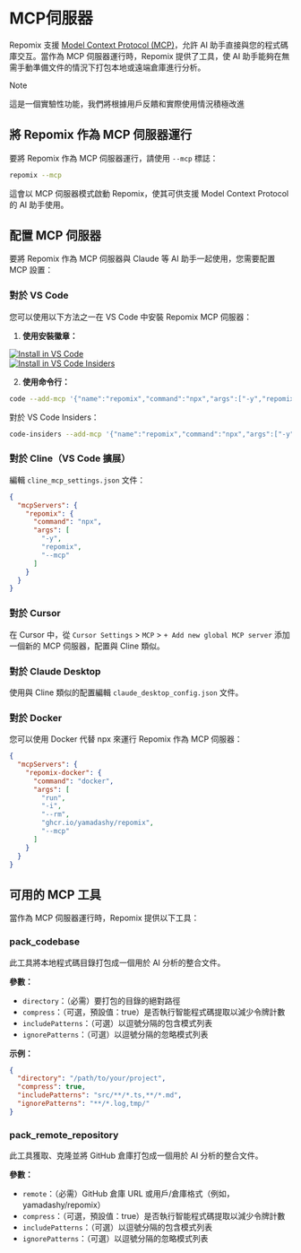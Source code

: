 # MCP伺服器

Repomix 支援 [Model Context Protocol (MCP)](https://modelcontextprotocol.io)，允許 AI 助手直接與您的程式碼庫交互。當作為 MCP 伺服器運行時，Repomix 提供了工具，使 AI 助手能夠在無需手動準備文件的情況下打包本地或遠端倉庫進行分析。

> [!NOTE]  
> 這是一個實驗性功能，我們將根據用戶反饋和實際使用情況積極改進

## 將 Repomix 作為 MCP 伺服器運行

要將 Repomix 作為 MCP 伺服器運行，請使用 `--mcp` 標誌：

```bash
repomix --mcp
```

這會以 MCP 伺服器模式啟動 Repomix，使其可供支援 Model Context Protocol 的 AI 助手使用。

## 配置 MCP 伺服器

要將 Repomix 作為 MCP 伺服器與 Claude 等 AI 助手一起使用，您需要配置 MCP 設置：

### 對於 VS Code

您可以使用以下方法之一在 VS Code 中安裝 Repomix MCP 伺服器：

1. **使用安裝徽章：**

  [![Install in VS Code](https://img.shields.io/badge/VS_Code-VS_Code?style=flat-square&label=Install%20Server&color=0098FF)](vscode:mcp/install?%7B%22name%22%3A%22repomix%22%2C%22command%22%3A%22npx%22%2C%22args%22%3A%5B%22-y%22%2C%22repomix%22%2C%22--mcp%22%5D%7D)<br>
  [![Install in VS Code Insiders](https://img.shields.io/badge/VS_Code_Insiders-VS_Code_Insiders?style=flat-square&label=Install%20Server&color=24bfa5)](vscode-insiders:mcp/install?%7B%22name%22%3A%22repomix%22%2C%22command%22%3A%22npx%22%2C%22args%22%3A%5B%22-y%22%2C%22repomix%22%2C%22--mcp%22%5D%7D)

2. **使用命令行：**

  ```bash
  code --add-mcp '{"name":"repomix","command":"npx","args":["-y","repomix","--mcp"]}'
  ```

  對於 VS Code Insiders：
  ```bash
  code-insiders --add-mcp '{"name":"repomix","command":"npx","args":["-y","repomix","--mcp"]}'
  ```

### 對於 Cline（VS Code 擴展）

編輯 `cline_mcp_settings.json` 文件：

```json
{
  "mcpServers": {
    "repomix": {
      "command": "npx",
      "args": [
        "-y",
        "repomix",
        "--mcp"
      ]
    }
  }
}
```

### 對於 Cursor

在 Cursor 中，從 `Cursor Settings` > `MCP` > `+ Add new global MCP server` 添加一個新的 MCP 伺服器，配置與 Cline 類似。

### 對於 Claude Desktop

使用與 Cline 類似的配置編輯 `claude_desktop_config.json` 文件。

### 對於 Docker

您可以使用 Docker 代替 npx 來運行 Repomix 作為 MCP 伺服器：

```json
{
  "mcpServers": {
    "repomix-docker": {
      "command": "docker",
      "args": [
        "run",
        "-i",
        "--rm",
        "ghcr.io/yamadashy/repomix",
        "--mcp"
      ]
    }
  }
}
```

## 可用的 MCP 工具

當作為 MCP 伺服器運行時，Repomix 提供以下工具：

### pack_codebase

此工具將本地程式碼目錄打包成一個用於 AI 分析的整合文件。

**參數：**
- `directory`：（必需）要打包的目錄的絕對路徑
- `compress`：（可選，預設值：true）是否執行智能程式碼提取以減少令牌計數
- `includePatterns`：（可選）以逗號分隔的包含模式列表
- `ignorePatterns`：（可選）以逗號分隔的忽略模式列表

**示例：**
```json
{
  "directory": "/path/to/your/project",
  "compress": true,
  "includePatterns": "src/**/*.ts,**/*.md",
  "ignorePatterns": "**/*.log,tmp/"
}
```

### pack_remote_repository

此工具獲取、克隆並將 GitHub 倉庫打包成一個用於 AI 分析的整合文件。

**參數：**
- `remote`：（必需）GitHub 倉庫 URL 或用戶/倉庫格式（例如，yamadashy/repomix）
- `compress`：（可選，預設值：true）是否執行智能程式碼提取以減少令牌計數
- `includePatterns`：（可選）以逗號分隔的包含模式列表
- `ignorePatterns`：（可選）以逗號分隔的忽略模式列表
